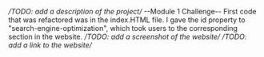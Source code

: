 */TODO: add a description of the project/*
--Module 1 Challenge--
First code that was refactored was in the index.HTML file. 
I gave the id property to "search-engine-optimization", which took users to the corresponding section in the website.
*/TODO: add a screenshot of the website/*
*/TODO: add a link to the website/*
